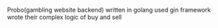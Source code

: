 Probo(gambling website backend)
written in golang used gin framework
wrote their complex logic of buy and sell
